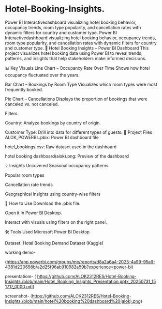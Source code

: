 # Hotel-Booking-Insights.
 Power BI Interactivedashboard visualizing hotel booking behavior, occupancy trends, room type popularity, and cancellation rates with dynamic filters for country and customer type.
Power BI Interactivedashboard visualizing hotel booking behavior, occupancy trends, room type popularity, and cancellation rates with dynamic filters for country and customer type.
🏨 Hotel Booking Insights – Power BI Dashboard
This project visualizes hotel booking data using Power BI to reveal trends, patterns, and insights that help stakeholders make informed decisions.

📊 Key Visuals
Line Chart – Occupancy Rate Over Time
Shows how hotel occupancy fluctuated over the years.

Bar Chart – Bookings by Room Type
Visualizes which room types were most frequently booked.

Pie Chart – Cancellations
Displays the proportion of bookings that were canceled vs. not canceled.

Filters

Country: Analyze bookings by country of origin.

Customer Type: Drill into data for different types of guests.
📁 Project Files
ALOK_POWERBI..pbix: Power BI dashboard file

hotel_bookings.csv: Raw dataset used in the dashboard

hotel booking dashboard(alok).png: Preview of the dashboard

💡 Insights Uncovered
Seasonal occupancy patterns

Popular room types

Cancellation rate trends

Geographical insights using country-wise filters

🚀 How to Use
Download the .pbix file.

Open it in Power BI Desktop.

Interact with visuals using filters on the right panel.

🛠️ Tools Used
Microsoft Power BI Desktop

Dataset: Hotel Booking Demand Dataset (Kaggle)

working demo-

(https://app.powerbi.com/groups/me/reports/d8a2a6a4-2025-4a99-95a6-4381d220698b/a2d25f96ab910982a59b?experience=power-bi)

presentatiom-
( https://github.com/ALOK2312RES/Hotel-Booking-Insights./blob/main/Hotel_Booking_Insights_Presentation.pptx_20250731_151717_0000.pdf)

screenshot-
(https://github.com/ALOK2312RES/Hotel-Booking-Insights./blob/main/hotel%20booking%20dashboard%20(alok).png)
